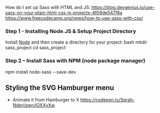 How do I set up Sass with HTML and JS: https://blog.devgenius.io/use-sass-on-your-plain-html-css-js-projects-4f09de547f8a
https://www.freecodecamp.org/news/how-to-use-sass-with-css/

### Step 1 - Installing Node.JS & Setup Project Directory

Install [Node](http://nodejs.org/) and then create a directory for your project:
bash
mkdir sass_project
cd sass_project

### Step 2 – Install Sass with NPM (node package manager)

npm install node-sass --save-dev

## Styling the SVG Hamburger menu

- Animate it from Hamburger to X
  https://codepen.io/Serah-Nderi/pen/jOXXyXw

